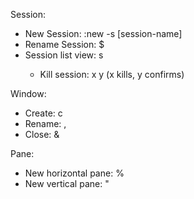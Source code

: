 Session:
- New Session: <prefix> :new -s [session-name]
- Rename Session: <prefix> $
- Session list view: <prefix> s
    - Kill session: x y (x kills, y confirms)

Window:
- Create: <prefix> c
- Rename: <prefix> ,
- Close: <prefix> &

Pane:
- New horizontal pane: <prefix> %
- New vertical pane: <prefix> "
